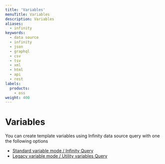 ```yaml
---
title: 'Variables'
menuTitle: Variables
description: Variables
aliases:
  - infinity
keywords:
  - data source
  - infinity
  - json
  - graphql
  - csv
  - tsv
  - xml
  - html
  - api
  - rest
labels:
  products:
    - oss
weight: 400
---
```


# Variables

You can create template variables using Infinity data source query with one the following options

- [Standard variable mode / Infinity Query](./variables)
- [Legacy variable mode / Utility variables Query](./legacy-variables)
